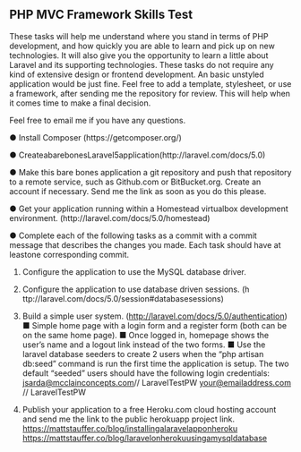 ## PHP MVC Framework Skills Test

These tasks will help me understand where you stand in terms of PHP development, and how quickly you are able to learn and pick up on new technologies. It will also give you the opportunity to learn a little about Laravel and its supporting technologies.
These tasks do not require any kind of extensive design or front­end development. An basic unstyled application would be just fine. Feel free to add a template, stylesheet, or use a framework, a​fter sending me the repository f​or review. This will help when it comes time to make a final decision.

Feel free to email me if you have any questions.

● Install Composer (h​ttps://getcomposer.org/)​

● CreateabarebonesLaravel5application(h​ttp://laravel.com/docs/5.0)​

● Make this bare bones application a git repository and push that repository to a remote service, such as Github.com or BitBucket.org. Create an account if necessary. Send me the link as soon as you do this please.

● Get your application running within a Homestead virtualbox development environment. (h​ttp://laravel.com/docs/5.0/homestead)​

● Complete each of the following tasks as a commit with a commit message that describes the changes you made. Each task should have a​t least​one corresponding commit.

1. Configure the application to use the MySQL database driver.

2. Configure the application to use database driven sessions.
(h​ttp://laravel.com/docs/5.0/session#database­sessions)​

3. Build a simple user system. (http://laravel.com/docs/5.0/authentication)
    ■ Simple home page with a login form and a register form (both can be on the same
      home page).
    ■ Once logged in, homepage shows the user’s name and a logout link instead of the
      two forms.
    ■ Use the laravel database seeders to create 2 users when the “php artisan db:seed”
      command is run the first time the application is setup. The two default “seeded” users should have the following login credentials:
      jsarda@mcclainconcepts.com​// LaravelTestPW
      your@emailaddress.com​// LaravelTestPW

4. Publish your application to a free Heroku.com cloud hosting account and send me the link to the public herokuapp project link. https://mattstauffer.co/blog/installing­a­laravel­app­on­heroku https://mattstauffer.co/blog/laravel­on­heroku­using­a­mysql­database
